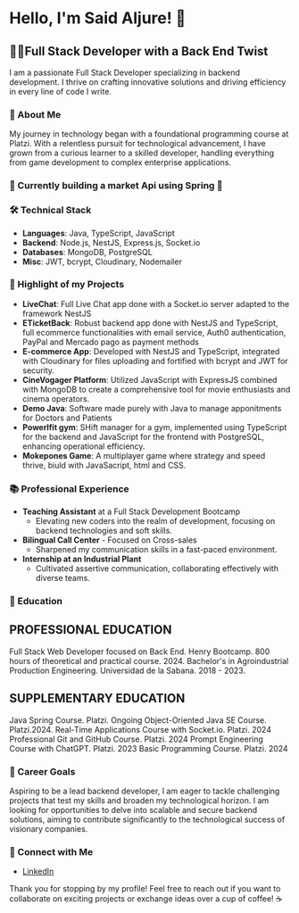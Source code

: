 # Hello, I'm Said Aljure! 👋

## 👨‍💻Full Stack Developer with a Back End Twist

I am a passionate Full Stack Developer specializing in backend development. I thrive on crafting innovative solutions and driving efficiency in every line of code I write.

### 🚀 About Me
My journey in technology began with a foundational programming course at Platzi. With a relentless pursuit for technological advancement, I have grown from a curious learner to a skilled developer, handling everything from game development to complex enterprise applications.

### 🌟 Currently building a market Api using Spring 🌟

### 🛠️ Technical Stack
- **Languages**: Java, TypeScript, JavaScript
- **Backend**: Node.js, NestJS, Express.js, Socket.io
- **Databases**: MongoDB, PostgreSQL
- **Misc**: JWT, bcrypt, Cloudinary, Nodemailer 

### 🌟 Highlight of my Projects
- **LiveChat**: Full Live Chat app done with a Socket.io server adapted to the framework NestJS 
- **ETicketBack**: Robust backend app done with NestJS and TypeScript, full ecommerce functionalities with email service, Auth0 authentication, PayPal and Mercado pago as payment methods 
- **E-commerce App**: Developed with NestJS and TypeScript, integrated with Cloudinary for files uploading and fortified with bcrypt and JWT for security.
- **CineVogager Platform**: Utilized JavaScript with ExpressJS combined with MongoDB to create a comprehensive tool for movie enthusiasts and cinema operators.
- **Demo Java**: Software made purely with Java to manage apponitments for Doctors and Patients
- **Powerlfit gym**: SHift manager for a gym, implemented using TypeScript for the backend and JavaScript for the frontend with PostgreSQL, enhancing operational efficiency.
- **Mokepones Game**: A multiplayer game where strategy and speed thrive, biuld with JavaSacript, html and CSS.
  
### 📚 Professional Experience
- **Teaching Assistant** at a Full Stack Development Bootcamp
  - Elevating new coders into the realm of development, focusing on backend technologies and soft skills.
- **Bilingual Call Center** - Focused on Cross-sales
  - Sharpened my communication skills in a fast-paced environment.
- **Internship at an Industrial Plant**
  - Cultivated assertive communication, collaborating effectively with diverse teams.

### 📖 Education
 ## PROFESSIONAL EDUCATION
Full Stack Web Developer focused on Back End. Henry Bootcamp. 800 hours of theoretical and practical course. 2024.
Bachelor's in Agroindustrial Production Engineering. Universidad de la Sabana. 2018 - 2023.

 ## SUPPLEMENTARY EDUCATION
Java Spring Course. Platzi. Ongoing 
Object-Oriented Java SE Course. Platzi.2024.
Real-Time Applications Course with Socket.io. Platzi. 2024
Professional Git and GitHub Course. Platzi. 2024
Prompt Engineering Course with ChatGPT. Platzi. 2023
Basic Programming Course. Platzi. 2024


### 🎯 Career Goals
Aspiring to be a lead backend developer, I am eager to tackle challenging projects that test my skills and broaden my technological horizon. I am looking for opportunities to delve into scalable and secure backend solutions, aiming to contribute significantly to the technological success of visionary companies.

### 🤝 Connect with Me
- [LinkedIn](https://www.linkedin.com/in/webdeveloper-saljure)

Thank you for stopping by my profile! Feel free to reach out if you want to collaborate on exciting projects or exchange ideas over a cup of coffee! ☕




